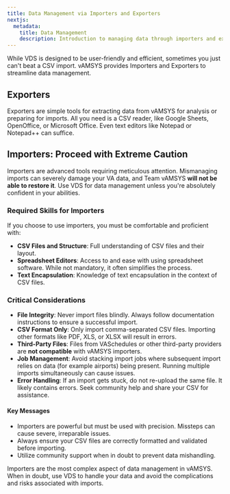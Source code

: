 ```yaml
---
title: Data Management via Importers and Exporters
nextjs:
  metadata:
    title: Data Management
    description: Introduction to managing data through importers and exporters, including best practices and necessary skills.
---
```


While VDS is designed to be user-friendly and efficient, sometimes you just can't beat a CSV import. vAMSYS provides Importers and Exporters to streamline data management.

## Exporters

Exporters are simple tools for extracting data from vAMSYS for analysis or preparing for imports. All you need is a CSV reader, like Google Sheets, OpenOffice, or Microsoft Office. Even text editors like Notepad or Notepad++ can suffice.

## Importers: Proceed with Extreme Caution

Importers are advanced tools requiring meticulous attention. Mismanaging imports can severely damage your VA data, and Team vAMSYS **will not be able to restore it**. Use VDS for data management unless you're absolutely confident in your abilities.

### Required Skills for Importers

If you choose to use importers, you must be comfortable and proficient with:

- **CSV Files and Structure**: Full understanding of CSV files and their layout.
- **Spreadsheet Editors**: Access to and ease with using spreadsheet software. While not mandatory, it often simplifies the process.
- **Text Encapsulation**: Knowledge of text encapsulation in the context of CSV files.

### Critical Considerations

- **File Integrity**: Never import files blindly. Always follow documentation instructions to ensure a successful import.
- **CSV Format Only**: Only import comma-separated CSV files. Importing other formats like PDF, XLS, or XLSX will result in errors.
- **Third-Party Files**: Files from VASchedules or other third-party providers are **not compatible** with vAMSYS importers.
- **Job Management**: Avoid stacking import jobs where subsequent import relies on data (for example airports) being present. Running multiple imports simultaneously can cause issues.
- **Error Handling**: If an import gets stuck, do not re-upload the same file. It likely contains errors. Seek community help and share your CSV for assistance.

#### Key Messages

- Importers are powerful but must be used with precision. Missteps can cause severe, irreparable issues.
- Always ensure your CSV files are correctly formatted and validated before importing.
- Utilize community support when in doubt to prevent data mishandling.

Importers are the most complex aspect of data management in vAMSYS. When in doubt, use VDS to handle your data and avoid the complications and risks associated with imports.